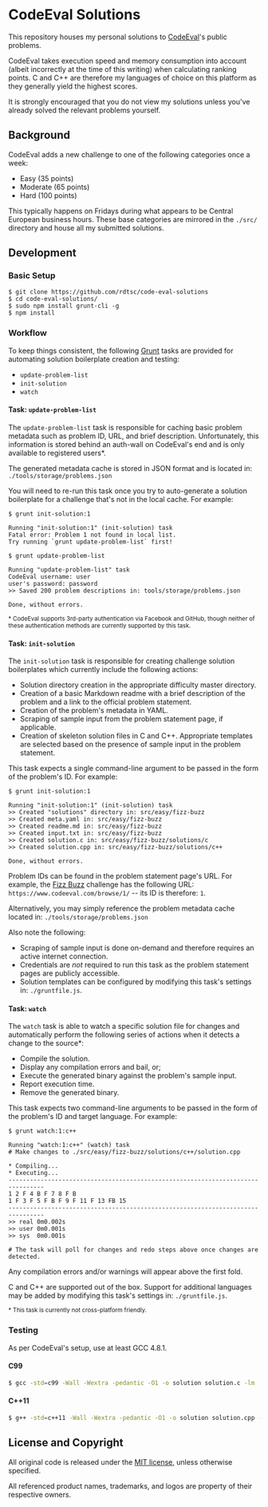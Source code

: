 # CodeEval Solutions

This repository houses my personal solutions to [CodeEval][ce]'s public
problems.

CodeEval takes execution speed and memory consumption into account (albeit
incorrectly at the time of this writing) when calculating ranking points.
C and C++ are therefore my languages of choice on this platform as they
generally yield the highest scores.

It is strongly encouraged that you do not view my solutions unless you've
already solved the relevant problems yourself.


## Background

CodeEval adds a new challenge to one of the following categories once a week:

- Easy (35 points)
- Moderate (65 points)
- Hard (100 points)

This typically happens on Fridays during what appears to be Central European
business hours. These base categories are mirrored in the `./src/` directory
and house all my submitted solutions.


## Development

### Basic Setup

```text
$ git clone https://github.com/rdtsc/code-eval-solutions
$ cd code-eval-solutions/
$ sudo npm install grunt-cli -g
$ npm install
```

### Workflow

To keep things consistent, the following [Grunt][grunt] tasks are provided for
automating solution boilerplate creation and testing:

- `update-problem-list`
- `init-solution`
- `watch`

#### Task: `update-problem-list`

The `update-problem-list` task is responsible for caching basic problem
metadata such as problem ID, URL, and brief description. Unfortunately, this
information is stored behind an auth-wall on CodeEval's end and is only
available to registered users*.

The generated metadata cache is stored in JSON format and is located in:
`./tools/storage/problems.json`

You will need to re-run this task once you try to auto-generate a solution
boilerplate for a challenge that's not in the local cache. For example:

```text
$ grunt init-solution:1

Running "init-solution:1" (init-solution) task
Fatal error: Problem 1 not found in local list.
Try running `grunt update-problem-list` first!
```

```text
$ grunt update-problem-list

Running "update-problem-list" task
CodeEval username: user
user's password: password
>> Saved 200 problem descriptions in: tools/storage/problems.json

Done, without errors.
```

<sup>* CodeEval supports 3rd-party authentication via Facebook and GitHub,
though neither of these authentication methods are currently supported by this
task.</sup>

#### Task: `init-solution`

The `init-solution` task is responsible for creating challenge solution
boilerplates which currently include the following actions:

- Solution directory creation in the appropriate difficulty master directory.
- Creation of a basic Markdown readme with a brief description of the problem
  and a link to the official problem statement.
- Creation of the problem's metadata in YAML.
- Scraping of sample input from the problem statement page, if applicable.
- Creation of skeleton solution files in C and C++. Appropriate templates are
  selected based on the presence of sample input in the problem statement.

This task expects a single command-line argument to be passed in the form of
the problem's ID. For example:

```text
$ grunt init-solution:1

Running "init-solution:1" (init-solution) task
>> Created "solutions" directory in: src/easy/fizz-buzz
>> Created meta.yaml in: src/easy/fizz-buzz
>> Created readme.md in: src/easy/fizz-buzz
>> Created input.txt in: src/easy/fizz-buzz
>> Created solution.c in: src/easy/fizz-buzz/solutions/c
>> Created solution.cpp in: src/easy/fizz-buzz/solutions/c++

Done, without errors.
```

Problem IDs can be found in the problem statement page's URL.
For example, the [Fizz Buzz][ce-1] challenge has the following URL:
`https://www.codeeval.com/browse/1/` -- its ID is therefore: `1`.

Alternatively, you may simply reference the problem metadata cache located in:
`./tools/storage/problems.json`

Also note the following:

- Scraping of sample input is done on-demand and therefore requires an active
  internet connection.
- Credentials are *not* required to run this task as the problem statement
  pages are publicly accessible.
- Solution templates can be configured by modifying this task's settings in:
  `./gruntfile.js`.

#### Task: `watch`

The `watch` task is able to watch a specific solution file for changes and
automatically perform the following series of actions when it detects a change
to the source*:

- Compile the solution.
- Display any compilation errors and bail, or;
- Execute the generated binary against the problem's sample input.
- Report execution time.
- Remove the generated binary.

This task expects two command-line arguments to be passed in the form of the
problem's ID and target language. For example:

```text
$ grunt watch:1:c++

Running "watch:1:c++" (watch) task
# Make changes to ./src/easy/fizz-buzz/solutions/c++/solution.cpp

* Compiling...
* Executing...
--------------------------------------------------------------------------------
1 2 F 4 B F 7 8 F B
1 F 3 F 5 F B F 9 F 11 F 13 FB 15
--------------------------------------------------------------------------------
>> real 0m0.002s
>> user 0m0.001s
>> sys  0m0.001s

# The task will poll for changes and redo steps above once changes are detected.
```

Any compilation errors and/or warnings will appear above the first fold.

C and C++ are supported out of the box. Support for additional languages may be
added by modifying this task's settings in: `./gruntfile.js`.

<sup>* This task is currently not cross-platform friendly.</sup>

### Testing

As per CodeEval's setup, use at least GCC 4.8.1.

#### C99
```bash
$ gcc -std=c99 -Wall -Wextra -pedantic -O1 -o solution solution.c -lm
```

#### C++11
```bash
$ g++ -std=c++11 -Wall -Wextra -pedantic -O1 -o solution solution.cpp -lm
```


## License and Copyright

All original code is released under the [MIT license][lic-me], unless otherwise
specified.

All referenced product names, trademarks, and logos are property of their
respective owners.


[ce]:     https://www.codeeval.com/
          "CodeEval - Coding Challenges for the World's Best Developers"

[ce-1]:   https://www.codeeval.com/browse/1/
          "CodeEval - Fizz Buzz Challenge"

[grunt]:  http://gruntjs.com/
          "Grunt: The JavaScript Task Runner"

[lic-me]: http://opensource.org/licenses/MIT/
          "The MIT License (MIT)"

